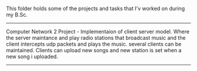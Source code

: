 This folder holds some of the projects and tasks that I'v worked on during my B.Sc.

------------------------------------------------------------------------------------------------------------------------------------------------------------------------------------------------------------
Computer Network 2 Project - Implementaion of client server model. Where the server maintance and play radio stations that broadcast music and the client intercepts udp packets and plays the music.
several clients can be maintained. Clients can upload new songs and new station is set when a new song i uploaded.

-------------------------------------------------------------------------------------------------------------------------------------------------------------------------------------------------------------

